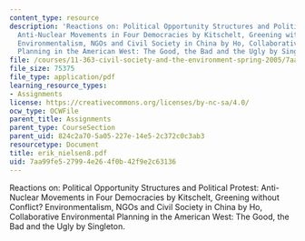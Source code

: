 ```yaml
---
content_type: resource
description: 'Reactions on: Political Opportunity Structures and Political Protest:
  Anti-Nuclear Movements in Four Democracies by Kitschelt, Greening without Conflict?
  Environmentalism, NGOs and Civil Society in China by Ho, Collaborative Environmental
  Planning in the American West: The Good, the Bad and the Ugly by Singleton.'
file: /courses/11-363-civil-society-and-the-environment-spring-2005/7aa99fe527994e264f0b42f9e2c63136_erik_nielsen8.pdf
file_size: 75375
file_type: application/pdf
learning_resource_types:
- Assignments
license: https://creativecommons.org/licenses/by-nc-sa/4.0/
ocw_type: OCWFile
parent_title: Assignments
parent_type: CourseSection
parent_uid: 824c2a70-5a05-227e-14e5-2c372c0c3ab3
resourcetype: Document
title: erik_nielsen8.pdf
uid: 7aa99fe5-2799-4e26-4f0b-42f9e2c63136
---
```

Reactions on: Political Opportunity Structures and Political Protest: Anti-Nuclear Movements in Four Democracies by Kitschelt, Greening without Conflict? Environmentalism, NGOs and Civil Society in China by Ho, Collaborative Environmental Planning in the American West: The Good, the Bad and the Ugly by Singleton.